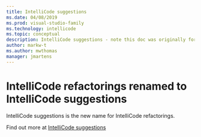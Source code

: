 ```yaml
---
title: IntelliCode suggestions
ms.date: 04/08/2019
ms.prod: visual-studio-family
ms.technology: intellicode
ms.topic: conceptual
description: IntelliCode suggestions - note this doc was originally for an AB test and is deliberately not in TOC. This is a redirection for any users of older releases.
author: markw-t
ms.author: mwthomas
manager: jmartens
---
```

# IntelliCode refactorings renamed to IntelliCode suggestions 
IntelliCode suggestions is the new name for IntelliCode refactorings. 

Find out more at [IntelliCode suggestions](../intellicode-suggestions.md)
